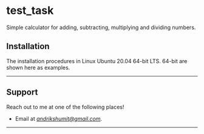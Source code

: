 # test_task

Simple calculator for adding, subtracting, multiplying and dividing numbers.


## Installation

The installation procedures in Linux Ubuntu 20.04 64-bit LTS. 64-bit are shown here as examples.

---

## Support

Reach out to me at one of the following places!

- Email at *andrikshumit@gmail.com*.

---
